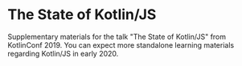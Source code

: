 # The State of Kotlin/JS

Supplementary materials for the talk "The State of Kotlin/JS" from KotlinConf 2019. You can expect more standalone learning materials regarding Kotlin/JS in early 2020.
